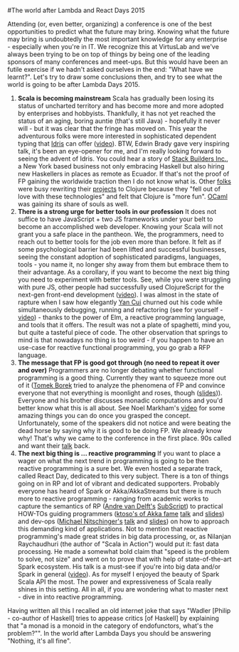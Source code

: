 
#The world after Lambda and React Days 2015

Attending (or, even better, organizing) a conference is one of the best opportunities to predict what the future may bring. Knowing what the future may bring is undoubtedly the most important knowledge for any enterprise - especially when you're in IT. We recognize this at VirtusLab and we've always been trying to be on top of things by being one of the leading sponsors of many conferences and meet-ups. But this would have been an futile exercise if we hadn't asked ourselves in the end:  "What have we learnt?".  Let's try to draw some conclusions then, and try to see what the world is going to be after Lambda Days 2015.

1. **Scala is becoming mainstream**
Scala has gradually been losing its status of uncharted territory and has become more and more adopted by enterprises and hobbyists. Thankfully, it has not yet reached the status of an aging, boring auntie (that's still Java) - hopefully it never will - but it was clear that the fringe has moved on. This year the adventurous folks were more interested in sophisticated dependent typing  that [Idris](http://www.idris-lang.org/) can offer ([video](https://vimeo.com/123606435)). BTW, Edwin Brady gave very inspiring talk, it's been an eye-opener for me, and I'm really looking forward to seeing the advent of Idris. You could hear a story of [Stack Builders Inc.](http://www.lambdadays.org/lambdadays2015/justin-leitgeb), a New York based business not only embracing Haskell but also hiring new Haskellers in places as remote as Ecuador. If that's not the proof of FP gaining the worldwide traction then I do not know what is. Other [folks](http://www.lambdadays.org/lambdadays2015/matthias-nehlsen) were busy rewriting their [projects](https://github.com/matthiasn) to Clojure because they "fell out of love with these technologies" and felt that Clojure is "more fun". [OCaml](http://www.lambdadays.org/lambdadays2015/marek-kubica) was gaining its share of souls as well.
2. **There is a strong urge for better tools in our profession**
It does not suffice to have JavaScript + two JS frameworks under your belt to become an accomplished web developer. Knowing your Scala will not grant you a safe place in the pantheon. We, the programmers, need to reach out to better tools for the job even more than before. It felt as if some psychological barrier had been lifted and successful businesses, seeing the constant adoption of sophisticated paradigms, languages, tools - you name it, no longer shy away from them but embrace them to their advantage. As a corollary, if you want to become the next big thing you need to experiment with better tools. See, while you were struggling with pure JS, other people had successfully used ClojureScript for the next-gen front-end development ([video](https://vimeo.com/122316380)). I was almost in the state of rapture when I saw how elegantly [Yan Cui](http://www.lambdadays.org/lambdadays2015/yan-cui) churned out his code while simultaneously debugging, running and refactoring (see for yourself - [video](https://vimeo.com/123408933)) - thanks to the power of Elm, a reactive programming language, and tools that it offers. The result was not a plate of spaghetti, mind you, but quite a tasteful piece of code. The other observation that springs to mind is  that nowadays no thing is too weird - if you happen to have an use-case for reactive functional programming, you go grab a RFP language.
3. **The message that FP is good got through (no need to repeat it over and over)**
Programmers are no longer debating whether functional programming is a good thing. Currently they want to squeeze more out of it ([Tomek Borek](http://www.lambdadays.org/lambdadays2015/tomek-borek) tried to analyze the phenomena of FP and convince everyone that not everything is moonlight and roses, though ([slides](http://www.slideshare.net/TomekBorek/why-bother-with-fp-lambda-days-1st-version))). Everyone and  his brother discusses monadic computations and you'd better know what this is all about. See Noel Markham's [video](https://vimeo.com/123073000) for some amazing things you can do once you grasped the concept. Unfortunately, some of the speakers did not notice and were beating the dead horse by saying why it is good to be doing FP. We already know why! That's why we came to the conference in the first place. 90s called and want their [talk](https://vimeo.com/123834986) back.
4. **The next big thing is ... reactive programming**
If you want to place a wager on what the next trend in programming is going to be then reactive programming is a sure bet. We even hosted a separate track, called React Day, dedicated to this very subject. There is a ton of things going on in RP and lot of vibrant and dedicated supporters. Probably everyone has heard of Spark or Akka/AkkaStreams but there is much more to reactive programming - ranging from academic works to capture the semantics of RP ([Andre van Delft's](http://www.lambdadays.org/lambdadays2015/andre-van-delft) [SubScript](http://subscript-lang.org/)) to practical HOW-TOs guiding programmers ([ktoso's of Akka fame](http://www.lambdadays.org/lambdadays2015/konrad-malawski) [talk](https://vimeo.com/122085562) and [slides](http://www.slideshare.net/ktoso/need-for-async-hot-pursuit-for-scalable-internetscale-applications)) and dev-ops ([Michael Nitschinger's](http://www.lambdadays.org/lambdadays2015/michael-nitschinger) [talk](https://vimeo.com/123824437) and [slides](http://www.lambdadays.org/static/upload/media/1425463745214542lambdadays_nitschinger.pdf)) on how to approach this demanding kind of applications. Not to mention that reactive programming's made great strides in big data processing, or, as Nilanjan Raychaudhuri (the author of "Scala in Action") would put it: fast data processing. He made a somewhat bold claim that "speed is the problem to solve, not size" and went on to prove that with help of state-of-the-art Spark ecosystem. His talk is a must-see if you're into big data and/or Spark in general ([video](https://vimeo.com/122958743)). As for myself I enjoyed the beauty of Spark Scala API the most. The power and expressiveness of Scala really shines in this setting. All in all, if you are wondering what to master next - dive in into reactive programming. 

Having written all this I recalled an old internet joke that says "Wadler [Philip - co-author of Haskell] tries to appease critics [of Haskell] by explaining that "a monad is a monoid in the category of endofunctors, what's the problem?"". In the world after Lambda Days you should be answering "Nothing, it's all fine".

